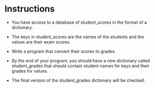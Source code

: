 # Instructions

* You have access to a database of student_scores in the format of a dictionary.

* The keys in student_scores are the names of the students and the values are their exam scores.

* Write a program that convert their scores to grades.

* By the end of your program, you should have a new dictionary called student_grades that should contain student names for keys and their grades for values.

* The final version of the student_grades dictionary will be checked.
